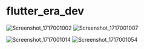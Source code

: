 # flutter_era_dev


![Screenshot_1717001002](https://github.com/CustomAtlas/flutter-era-dev/assets/165499054/a44dcf17-be06-46f9-8f34-9d7b73df0b48)    ![Screenshot_1717001007](https://github.com/CustomAtlas/flutter-era-dev/assets/165499054/8a9e58db-514d-4f36-beca-5bd95f6f41a1)


![Screenshot_1717001014](https://github.com/CustomAtlas/flutter-era-dev/assets/165499054/0521ad29-dd18-4856-b293-59ccb0a65b98)    ![Screenshot_1717001054](https://github.com/CustomAtlas/flutter-era-dev/assets/165499054/e1fecdaf-1436-41b1-95d1-f6b33f872fab)
